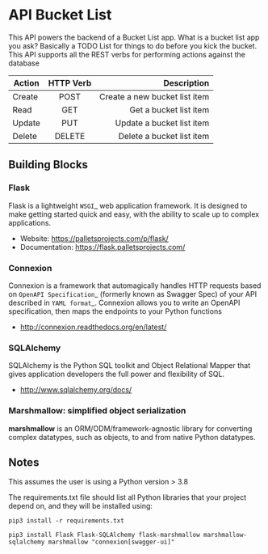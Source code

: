 # API Bucket List

This API powers the backend of a Bucket List app. What is a bucket list app you ask? Basically a 
TODO List for things to do before you kick the bucket. This API supports all the REST verbs for 
performing actions against the database

| Action   | HTTP Verb   | Description                   |
| -------- |:-----------:| -----------------------------:|
| Create   | POST        | Create a new bucket list item |
| Read     | GET         | Get a bucket list item        |
| Update   | PUT         | Update a bucket list item     |
| Delete   | DELETE      | Delete a bucket list item     |

## Building Blocks

### Flask

Flask is a lightweight `WSGI`_ web application framework. It is designed
to make getting started quick and easy, with the ability to scale up to
complex applications.

* Website: https://palletsprojects.com/p/flask/
* Documentation: https://flask.palletsprojects.com/

### Connexion

Connexion is a framework that automagically handles HTTP requests based on `OpenAPI Specification`_
(formerly known as Swagger Spec) of your API described in `YAML format`_. Connexion allows you to
write an OpenAPI specification, then maps the endpoints to your Python functions

* http://connexion.readthedocs.org/en/latest/

### SQLAlchemy

SQLAlchemy is the Python SQL toolkit and Object Relational Mapper
that gives application developers the full power and
flexibility of SQL.

* http://www.sqlalchemy.org/docs/

### Marshmallow: simplified object serialization

**marshmallow** is an ORM/ODM/framework-agnostic library for converting complex datatypes, such as objects, to and from native Python datatypes.


## Notes
This assumes the user is using a Python version > 3.8

The requirements.txt file should list all Python libraries that your project depend on, 
and they will be installed using:

```pip3 install -r requirements.txt```

```pip3 install Flask Flask-SQLAlchemy flask-marshmallow marshmallow-sqlalchemy marshmallow "connexion[swagger-ui]"```

